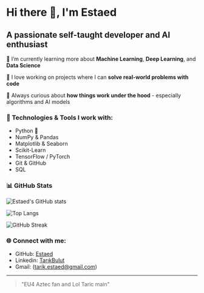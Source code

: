 # Hi there 👋, I'm Estaed

## A passionate self-taught developer and AI enthusiast

🌱 I’m currently learning more about **Machine Learning**, **Deep Learning**, and **Data Science**

💼 I love working on projects where I can **solve real-world problems with code**

🧠 Always curious about **how things work under the hood** - especially algorithms and AI models

### 🔧 Technologies & Tools I work with:
- Python 🐍
- NumPy & Pandas
- Matplotlib & Seaborn
- Scikit-Learn
- TensorFlow / PyTorch
- Git & GitHub
- SQL

### 📊 GitHub Stats

![Estaed's GitHub stats](https://github-readme-stats.vercel.app/api?username=Estaed&show_icons=true&theme=tokyonight)

![Top Langs](https://github-readme-stats.vercel.app/api/top-langs/?username=Estaed&layout=compact&theme=tokyonight)

![GitHub Streak](https://github-readme-streak-stats.herokuapp.com?user=Estaed&theme=tokyonight&hide_border=false)

### 🌐 Connect with me:
- GitHub: [Estaed](https://github.com/Estaed)
- Linkedin: [TarıkBulut](https://www.linkedin.com/in/tarıkbulut/)
- Gmail: (tarik.estaed@gmail.com)

---

> "EU4 Aztec fan and Lol Taric main" 

